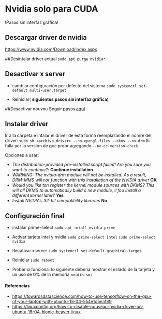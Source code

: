 # Nvidia solo para CUDA

!Pasos sin interfaz gráfica!

## Descargar driver de nvidia
https://www.nvidia.com/Download/index.aspx

##Desintalar driver actual
`sudo apt purge nvidia*`

## Desactivar x server
* cambiar configuración por defecto del sistema
 `sudo systemctl set-default multi-user.target`

* Reiniciar( **siguientes pasos sin interfaz gráfica**)

##Desactivar nouvou
Seguir pasos [aquí](https://linuxconfig.org/how-to-disable-nouveau-nvidia-driver-on-ubuntu-18-04-bionic-beaver-linux)

## Instalar driver

Ir a la carpeta e intalar el driver de esta forma reemplazando el nomre del driver:
`sudo sh <archivo_driver> --no-opengl-files --dkms --no-drm`
Si falla por la version de gcc probr agregando `--no-cc-version-check`

Opciones a usar:

* *The distribution-provided pre-installed script failed! Are you sure you want to continue?*: **Continue installation**
* *WARNING: The nvidia-drm module will not be installed. As a result, DRM-MMS will not function with this installation of the NVIDIA driver* **OK**
* *Would you like ton register the kernel module sources with DKMS? This will all DKMS to automatically build a new module, il fou install a different kernel later?* **Yes**
* *Install NVIDIA’s 32-bit compatibility libraries* **No**

## Configuración final
* instalar prime-select
`sudo apt intall nvidia-prime`

* Activar tarjeta intel y nvidia
`sudo prime-select intel`
`sudo prime-select nvidia`

* Recativar xserver
`sudo systemctl set-default graphical.target`

* Reiniciar
`sudo reboot`

* Probar si funciona: lo siguiente debería mostrar el estado de la tarjeta y un uso de 0% de la memoria
`nvidia-smi`
#### Referencias
* https://towardsdatascience.com/how-to-use-tensorflow-on-the-gpu-of-your-laptop-with-ubuntu-18-04-554e1d5ea189
* https://linuxconfig.org/how-to-disable-nouveau-nvidia-driver-on-ubuntu-18-04-bionic-beaver-linux